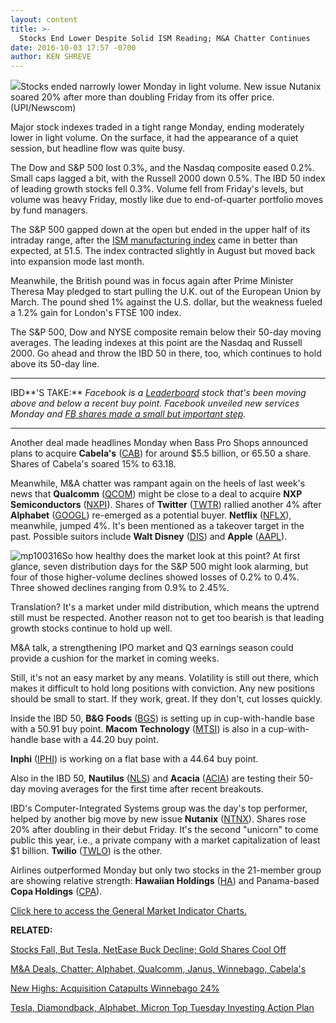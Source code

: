 ```yaml
---
layout: content
title: >-
  Stocks End Lower Despite Solid ISM Reading; M&A Chatter Continues
date: 2016-10-03 17:57 -0700
author: KEN SHREVE
---
```






![](https://www.investors.com/wp-content/uploads/2016/10/BIGpic_floor_100316_newscom.jpg)Stocks ended narrowly lower Monday in light volume. New issue Nutanix soared 20% after more than doubling Friday from its offer price. (UPI/Newscom) 









Major stock indexes traded in a tight range Monday, ending moderately lower in light volume. On the surface, it had the appearance of a quiet session, but headline flow was quite busy.


The Dow and S&P 500 lost 0.3%, and the Nasdaq composite eased 0.2%. Small caps lagged a bit, with the Russell 2000 down 0.5%. The IBD 50 index of leading growth stocks fell 0.3%. Volume fell from Friday's levels, but volume was heavy Friday, mostly like due to end-of-quarter portfolio moves by fund managers.


The S&P 500 gapped down at the open but ended in the upper half of its intraday range, after the [ISM manufacturing index](https://www.investors.com/news/ism-manufacturing-index-signals-return-to-factory-growth/) came in better than expected, at 51.5. The index contracted slightly in August but moved back into expansion mode last month.


Meanwhile, the British pound was in focus again after Prime Minister Theresa May pledged to start pulling the U.K. out of the European Union by March. The pound shed 1% against the U.S. dollar, but the weakness fueled a 1.2% gain for London's FTSE 100 index.


The S&P 500, Dow and NYSE composite remain below their 50-day moving averages. The leading indexes at this point are the Nasdaq and Russell 2000. Go ahead and throw the IBD 50 in there, too, which continues to hold above its 50-day line.




---


IBD**'S TAKE:** *Facebook is a [Leaderboard](https://leaderboard.investors.com/leaderboard/leaders/default.aspx) stock that's been moving above and below a recent buy point. Facebook unveiled new services Monday and [FB shares made a small but important step](https://www.investors.com/stock-lists/sector-leaders/facebook-holding-steady-near-recent-buy-point/).*




---


Another deal made headlines Monday when Bass Pro Shops announced plans to acquire **Cabela's** ([CAB](https://research.investors.com/quote.aspx?symbol=CAB)) for around $5.5 billion, or 65.50 a share. Shares of Cabela's soared 15% to 63.18.


Meanwhile, M&A chatter was rampant again on the heels of last week's news that **Qualcomm** ([QCOM](https://research.investors.com/quote.aspx?symbol=QCOM)) might be close to a deal to acquire **NXP Semiconductors** ([NXPI](https://research.investors.com/quote.aspx?symbol=NXPI)). Shares of **Twitter** ([TWTR](https://research.investors.com/quote.aspx?symbol=TWTR)) rallied another 4% after **Alphabet** ([GOOGL](https://research.investors.com/quote.aspx?symbol=GOOGL)) re-emerged as a potential buyer. **Netflix** ([NFLX](https://research.investors.com/quote.aspx?symbol=NFLX)), meanwhile, jumped 4%. It's been mentioned as a takeover target in the past. Possible suitors include **Walt Disney** ([DIS](https://research.investors.com/quote.aspx?symbol=DIS)) and **Apple** ([AAPL](https://research.investors.com/quote.aspx?symbol=AAPL)).


![mp100316](https://www.investors.com/wp-content/uploads/2016/10/MP100316.jpg)So how healthy does the market look at this point? At first glance, seven distribution days for the S&P 500 might look alarming, but four of those higher-volume declines showed losses of 0.2% to 0.4%. Three showed declines ranging from 0.9% to 2.45%.


Translation? It's a market under mild distribution, which means the uptrend still must be respected. Another reason not to get too bearish is that leading growth stocks continue to hold up well.


M&A talk, a strengthening IPO market and Q3 earnings season could provide a cushion for the market in coming weeks.


Still, it's not an easy market by any means. Volatility is still out there, which makes it difficult to hold long positions with conviction. Any new positions should be small to start. If they work, great. If they don't, cut losses quickly.


Inside the IBD 50, **B&G Foods** ([BGS](https://research.investors.com/quote.aspx?symbol=BGS)) is setting up in cup-with-handle base with a 50.91 buy point. **Macom Technology** ([MTSI](https://research.investors.com/quote.aspx?symbol=MTSI)) is also in a cup-with-handle base with a 44.20 buy point.


**Inphi** ([IPHI](https://research.investors.com/quote.aspx?symbol=IPHI)) is working on a flat base with a 44.64 buy point.


Also in the IBD 50, **Nautilus** ([NLS](https://research.investors.com/quote.aspx?symbol=NLS)) and **Acacia** ([ACIA](https://research.investors.com/quote.aspx?symbol=ACIA)) are testing their 50-day moving averages for the first time after recent breakouts.


IBD's Computer-Integrated Systems group was the day's top performer, helped by another big move by new issue **Nutanix** ([NTNX](https://research.investors.com/quote.aspx?symbol=NTNX)). Shares rose 20% after doubling in their debut Friday. It's the second "unicorn" to come public this year, i.e., a private company with a market capitalization of least $1 billion. **Twilio** ([TWLO](https://research.investors.com/quote.aspx?symbol=TWLO)) is the other.


Airlines outperformed Monday but only two stocks in the 21-member group are showing relative strength: **Hawaiian Holdings** ([HA](https://research.investors.com/quote.aspx?symbol=HA)) and Panama-based **Copa Holdings** ([CPA](https://research.investors.com/quote.aspx?symbol=CPA)).


[Click here to access the General Market Indicator Charts.](https://www.investors.com/wp-content/uploads/2016/10/IBD0310153125GMI.pdf)


**RELATED:**


[Stocks Fall, But Tesla, NetEase Buck Decline; Gold Shares Cool Off](https://www.investors.com/market-trend/stock-market-today/stocks-fall-but-tesla-netease-buck-decline-gold-shares-cool-off/)


[M&A Deals, Chatter: Alphabet, Qualcomm, Janus, Winnebago, Cabela's](https://www.investors.com/news/ma-deals-chatter-alphabet-qualcomm-janus-winnebago-cabelas/)


[New Highs: Acquisition Catapults Winnebago 24%](https://www.investors.com/stock-lists/new-highs/new-highs-acquisitions-catapults-winnebago-24/)


[Tesla, Diamondback, Alphabet, Micron Top Tuesday Investing Action Plan](https://www.investors.com/research/investing-action-plan/tesla-diamondback-alphabet-micron-top-tuesday-investing-action-plan/)




